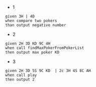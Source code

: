 * 1
```
given 3H | 4D
when compare two pokers
than output negative number
```

* 2

```
given 2H 3D KD 9C 4H
when call findMaxPokerFromPokerList
then output max poker KD
```

* 3

```
given 2H 3D 5S 9C KD  | 2c 3H 4S 8C AH
when call play
then output 2
```

